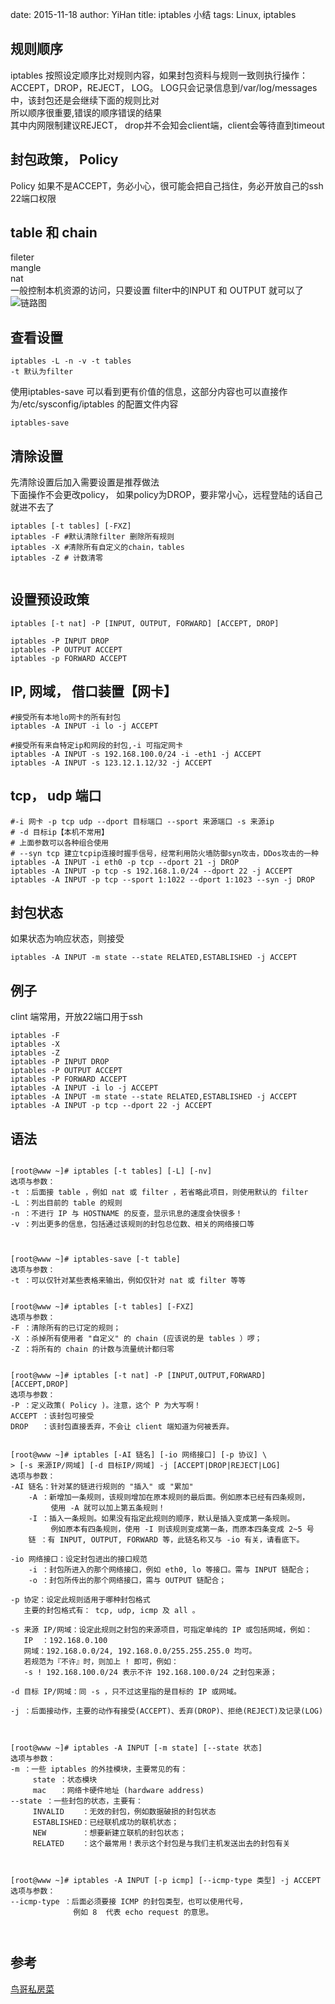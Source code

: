 date: 2015-11-18
author: YiHan
title: iptables 小结
tags: Linux, iptables

## 规则顺序
iptables 按照设定顺序比对规则内容，如果封包资料与规则一致则执行操作：ACCEPT，DROP，REJECT， LOG。 LOG只会记录信息到/var/log/messages中，该封包还是会继续下面的规则比对  
所以顺序很重要,错误的顺序错误的结果  
其中内网限制建议REJECT， drop并不会知会client端，client会等待直到timeout

## 封包政策， Policy
Policy 如果不是ACCEPT，务必小心，很可能会把自己挡住，务必开放自己的ssh 22端口权限

## table 和 chain
fileter  
mangle  
nat  
一般控制本机资源的访问，只要设置 filter中的INPUT 和 OUTPUT 就可以了  
![链路图](/images/iptables_chain.gif)

## 查看设置
```
iptables -L -n -v -t tables
-t 默认为filter
```

使用iptables-save 可以看到更有价值的信息，这部分内容也可以直接作为/etc/sysconfig/iptables 的配置文件内容
```
iptables-save
```

## 清除设置
先清除设置后加入需要设置是推荐做法  
下面操作不会更改policy， 如果policy为DROP，要非常小心，远程登陆的话自己就进不去了
```
iptables [-t tables] [-FXZ]
iptables -F #默认清除filter 删除所有规则
iptables -X #清除所有自定义的chain，tables
iptables -Z # 计数清零


```

## 设置预设政策
```
iptables [-t nat] -P [INPUT, OUTPUT, FORWARD] [ACCEPT, DROP]

iptables -P INPUT DROP
iptables -P OUTPUT ACCEPT
iptables -p FORWARD ACCEPT

```

## IP, 网域， 借口装置【网卡】

```
#接受所有本地lo网卡的所有封包
iptables -A INPUT -i lo -j ACCEPT

#接受所有来自特定ip和网段的封包,-i 可指定网卡
iptables -A INPUT -s 192.168.100.0/24 -i -eth1 -j ACCEPT
iptables -A INPUT -s 123.12.1.12/32 -j ACCEPT

```
## tcp， udp 端口
```
#-i 网卡 -p tcp udp --dport 目标端口 --sport 来源端口 -s 来源ip
# -d 目标ip【本机不常用】
# 上面参数可以各种组合使用
# --syn tcp 建立tcpip连接时握手信号，经常利用防火墙防御syn攻击，DDos攻击的一种
iptables -A INPUT -i eth0 -p tcp --dport 21 -j DROP
iptables -A INPUT -p tcp -s 192.168.1.0/24 --dport 22 -j ACCEPT
iptables -A INPUT -p tcp --sport 1:1022 --dport 1:1023 --syn -j DROP
```

## 封包状态
如果状态为响应状态，则接受
```
iptables -A INPUT -m state --state RELATED,ESTABLISHED -j ACCEPT
```


## 例子
clint 端常用，开放22端口用于ssh
```
iptables -F
iptables -X
iptables -Z
iptables -P INPUT DROP
iptables -P OUTPUT ACCEPT
iptables -P FORWARD ACCEPT
iptables -A INPUT -i lo -j ACCEPT
iptables -A INPUT -m state --state RELATED,ESTABLISHED -j ACCEPT
iptables -A INPUT -p tcp --dport 22 -j ACCEPT

```

## 语法
```

[root@www ~]# iptables [-t tables] [-L] [-nv]
选项与参数：
-t ：后面接 table ，例如 nat 或 filter ，若省略此项目，则使用默认的 filter
-L ：列出目前的 table 的规则
-n ：不进行 IP 与 HOSTNAME 的反查，显示讯息的速度会快很多！
-v ：列出更多的信息，包括通过该规则的封包总位数、相关的网络接口等



[root@www ~]# iptables-save [-t table]
选项与参数：
-t ：可以仅针对某些表格来输出，例如仅针对 nat 或 filter 等等


[root@www ~]# iptables [-t tables] [-FXZ]
选项与参数：
-F ：清除所有的已订定的规则；
-X ：杀掉所有使用者 "自定义" 的 chain (应该说的是 tables ）啰；
-Z ：将所有的 chain 的计数与流量统计都归零


[root@www ~]# iptables [-t nat] -P [INPUT,OUTPUT,FORWARD] [ACCEPT,DROP]
选项与参数：
-P ：定义政策( Policy )。注意，这个 P 为大写啊！
ACCEPT ：该封包可接受
DROP   ：该封包直接丢弃，不会让 client 端知道为何被丢弃。


[root@www ~]# iptables [-AI 链名] [-io 网络接口] [-p 协议] \
> [-s 来源IP/网域] [-d 目标IP/网域] -j [ACCEPT|DROP|REJECT|LOG]
选项与参数：
-AI 链名：针对某的链进行规则的 "插入" 或 "累加"
    -A ：新增加一条规则，该规则增加在原本规则的最后面。例如原本已经有四条规则，
         使用 -A 就可以加上第五条规则！
    -I ：插入一条规则。如果没有指定此规则的顺序，默认是插入变成第一条规则。
         例如原本有四条规则，使用 -I 则该规则变成第一条，而原本四条变成 2~5 号
    链 ：有 INPUT, OUTPUT, FORWARD 等，此链名称又与 -io 有关，请看底下。

-io 网络接口：设定封包进出的接口规范
    -i ：封包所进入的那个网络接口，例如 eth0, lo 等接口。需与 INPUT 链配合；
    -o ：封包所传出的那个网络接口，需与 OUTPUT 链配合；

-p 协定：设定此规则适用于哪种封包格式
   主要的封包格式有： tcp, udp, icmp 及 all 。

-s 来源 IP/网域：设定此规则之封包的来源项目，可指定单纯的 IP 或包括网域，例如：
   IP  ：192.168.0.100
   网域：192.168.0.0/24, 192.168.0.0/255.255.255.0 均可。
   若规范为『不许』时，则加上 ! 即可，例如：
   -s ! 192.168.100.0/24 表示不许 192.168.100.0/24 之封包来源；

-d 目标 IP/网域：同 -s ，只不过这里指的是目标的 IP 或网域。

-j ：后面接动作，主要的动作有接受(ACCEPT)、丢弃(DROP)、拒绝(REJECT)及记录(LOG)



[root@www ~]# iptables -A INPUT [-m state] [--state 状态]
选项与参数：
-m ：一些 iptables 的外挂模块，主要常见的有：
     state ：状态模块
     mac   ：网络卡硬件地址 (hardware address)
--state ：一些封包的状态，主要有：
     INVALID    ：无效的封包，例如数据破损的封包状态
     ESTABLISHED：已经联机成功的联机状态；
     NEW        ：想要新建立联机的封包状态；
     RELATED    ：这个最常用！表示这个封包是与我们主机发送出去的封包有关



[root@www ~]# iptables -A INPUT [-p icmp] [--icmp-type 类型] -j ACCEPT
选项与参数：
--icmp-type ：后面必须要接 ICMP 的封包类型，也可以使用代号，
              例如 8  代表 echo request 的意思。



```
## 参考
[鸟哥私房菜](http://vbird.dic.ksu.edu.tw/linux_server/0250simple_firewall_3.php)


